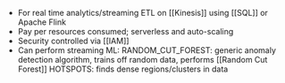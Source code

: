 - For real time analytics/streaming ETL on [[Kinesis]] using [[SQL]] or Apache Flink
- Pay per resources consumed; serverless and auto-scaling
- Security controlled via [[IAM]]
- Can perform streaming ML:
		RANDOM_CUT_FOREST: generic anomaly detection algorithm, trains off random data, performs [[Random Cut Forest]]
		HOTSPOTS: finds dense regions/clusters in data